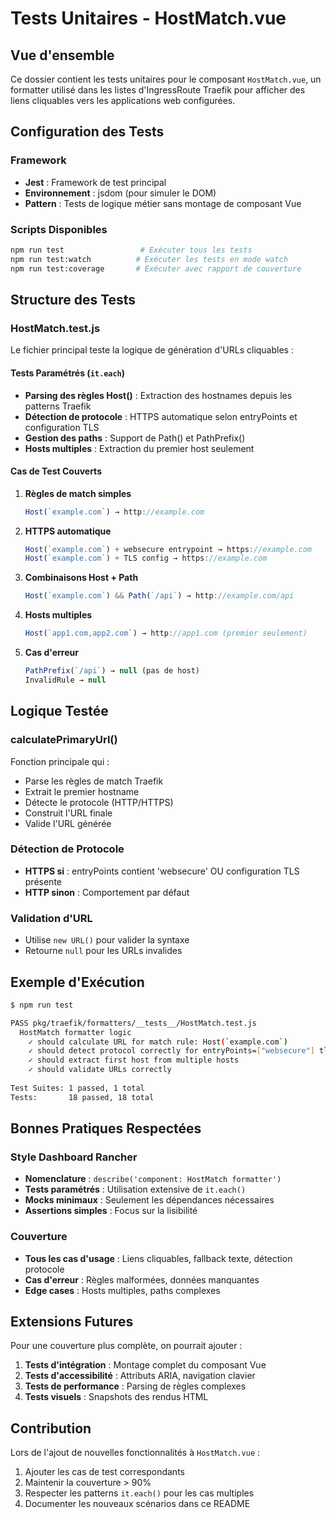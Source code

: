# Tests Unitaires - HostMatch.vue

## Vue d'ensemble

Ce dossier contient les tests unitaires pour le composant `HostMatch.vue`, un formatter utilisé dans les listes d'IngressRoute Traefik pour afficher des liens cliquables vers les applications web configurées.

## Configuration des Tests

### Framework
- **Jest** : Framework de test principal
- **Environnement** : jsdom (pour simuler le DOM)
- **Pattern** : Tests de logique métier sans montage de composant Vue

### Scripts Disponibles
```bash
npm run test                 # Exécuter tous les tests
npm run test:watch          # Exécuter les tests en mode watch
npm run test:coverage       # Exécuter avec rapport de couverture
```

## Structure des Tests

### HostMatch.test.js

Le fichier principal teste la logique de génération d'URLs cliquables :

#### Tests Paramétrés (`it.each`)
- **Parsing des règles Host()** : Extraction des hostnames depuis les patterns Traefik
- **Détection de protocole** : HTTPS automatique selon entryPoints et configuration TLS  
- **Gestion des paths** : Support de Path() et PathPrefix()
- **Hosts multiples** : Extraction du premier host seulement

#### Cas de Test Couverts

1. **Règles de match simples**
   ```javascript
   Host(`example.com`) → http://example.com
   ```

2. **HTTPS automatique** 
   ```javascript
   Host(`example.com`) + websecure entrypoint → https://example.com
   Host(`example.com`) + TLS config → https://example.com
   ```

3. **Combinaisons Host + Path**
   ```javascript
   Host(`example.com`) && Path(`/api`) → http://example.com/api
   ```

4. **Hosts multiples**
   ```javascript
   Host(`app1.com,app2.com`) → http://app1.com (premier seulement)
   ```

5. **Cas d'erreur**
   ```javascript
   PathPrefix(`/api`) → null (pas de host)
   InvalidRule → null
   ```

## Logique Testée

### calculatePrimaryUrl()
Fonction principale qui :
- Parse les règles de match Traefik
- Extrait le premier hostname
- Détecte le protocole (HTTP/HTTPS)
- Construit l'URL finale
- Valide l'URL générée

### Détection de Protocole
- **HTTPS si** : entryPoints contient 'websecure' OU configuration TLS présente
- **HTTP sinon** : Comportement par défaut

### Validation d'URL
- Utilise `new URL()` pour valider la syntaxe
- Retourne `null` pour les URLs invalides

## Exemple d'Exécution

```bash
$ npm run test

PASS pkg/traefik/formatters/__tests__/HostMatch.test.js
  HostMatch formatter logic
    ✓ should calculate URL for match rule: Host(`example.com`)
    ✓ should detect protocol correctly for entryPoints=["websecure"] tls=null
    ✓ should extract first host from multiple hosts
    ✓ should validate URLs correctly
    
Test Suites: 1 passed, 1 total
Tests:       18 passed, 18 total
```

## Bonnes Pratiques Respectées

### Style Dashboard Rancher
- **Nomenclature** : `describe('component: HostMatch formatter')`
- **Tests paramétrés** : Utilisation extensive de `it.each()`
- **Mocks minimaux** : Seulement les dépendances nécessaires
- **Assertions simples** : Focus sur la lisibilité

### Couverture
- **Tous les cas d'usage** : Liens cliquables, fallback texte, détection protocole
- **Cas d'erreur** : Règles malformées, données manquantes
- **Edge cases** : Hosts multiples, paths complexes

## Extensions Futures

Pour une couverture plus complète, on pourrait ajouter :
1. **Tests d'intégration** : Montage complet du composant Vue
2. **Tests d'accessibilité** : Attributs ARIA, navigation clavier
3. **Tests de performance** : Parsing de règles complexes
4. **Tests visuels** : Snapshots des rendus HTML

## Contribution

Lors de l'ajout de nouvelles fonctionnalités à `HostMatch.vue` :
1. Ajouter les cas de test correspondants
2. Maintenir la couverture > 90%
3. Respecter les patterns `it.each()` pour les cas multiples
4. Documenter les nouveaux scénarios dans ce README